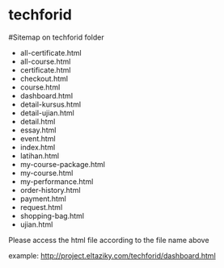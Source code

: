 # techforid

#Sitemap on techforid folder
- all-certificate.html
- all-course.html
- certificate.html
- checkout.html
- course.html
- dashboard.html
- detail-kursus.html
- detail-ujian.html
- detail.html
- essay.html
- event.html
- index.html
- latihan.html
- my-course-package.html
- my-course.html
- my-performance.html
- order-history.html
- payment.html
- request.html
- shopping-bag.html
- ujian.html

Please access the html file according to the file name above

example:
http://project.eltaziky.com/techforid/dashboard.html
